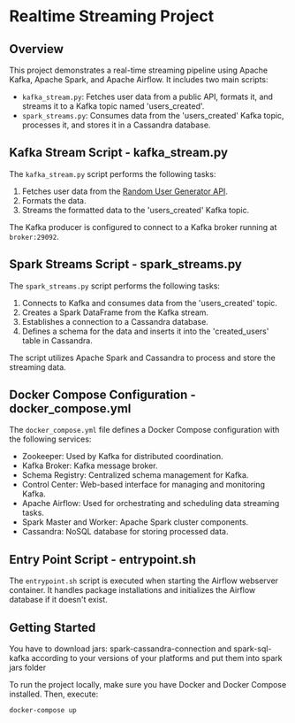 # Realtime Streaming Project

## Overview

This project demonstrates a real-time streaming pipeline using Apache Kafka, Apache Spark, and Apache Airflow. It includes two main scripts:

- `kafka_stream.py`: Fetches user data from a public API, formats it, and streams it to a Kafka topic named 'users_created'.
- `spark_streams.py`: Consumes data from the 'users_created' Kafka topic, processes it, and stores it in a Cassandra database.

## Kafka Stream Script - kafka_stream.py

The `kafka_stream.py` script performs the following tasks:

1. Fetches user data from the [Random User Generator API](https://randomuser.me/api/).
2. Formats the data.
3. Streams the formatted data to the 'users_created' Kafka topic.

The Kafka producer is configured to connect to a Kafka broker running at `broker:29092`.

## Spark Streams Script - spark_streams.py

The `spark_streams.py` script performs the following tasks:

1. Connects to Kafka and consumes data from the 'users_created' topic.
2. Creates a Spark DataFrame from the Kafka stream.
3. Establishes a connection to a Cassandra database.
4. Defines a schema for the data and inserts it into the 'created_users' table in Cassandra.

The script utilizes Apache Spark and Cassandra to process and store the streaming data.

## Docker Compose Configuration - docker_compose.yml

The `docker_compose.yml` file defines a Docker Compose configuration with the following services:

- Zookeeper: Used by Kafka for distributed coordination.
- Kafka Broker: Kafka message broker.
- Schema Registry: Centralized schema management for Kafka.
- Control Center: Web-based interface for managing and monitoring Kafka.
- Apache Airflow: Used for orchestrating and scheduling data streaming tasks.
- Spark Master and Worker: Apache Spark cluster components.
- Cassandra: NoSQL database for storing processed data.

## Entry Point Script - entrypoint.sh

The `entrypoint.sh` script is executed when starting the Airflow webserver container. It handles package installations and initializes the Airflow database if it doesn't exist.

## Getting Started

You have to download jars: spark-cassandra-connection and spark-sql-kafka according to your versions of your platforms and put them into spark jars folder

To run the project locally, make sure you have Docker and Docker Compose installed. Then, execute:

```bash
docker-compose up
